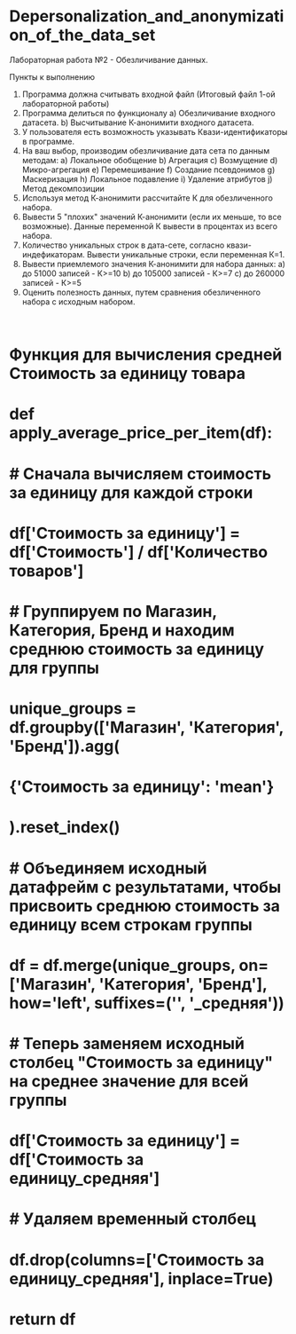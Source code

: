 # Depersonalization_and_anonymization_of_the_data_set

Лабораторная работа №2 - Обезличивание данных.

Пункты к выполнению

1)	Программа должна считывать входной файл (Итоговый файл 1-ой лабораторной работы)
2)	Программа делиться по функционалу
a)	Обезличивание входного датасета.
b)	Высчитывание К-анонимити входного датасета.
3)	У пользователя есть возможность указывать Квази-идентификаторы в программе.
4)	На ваш выбор, производим обезличивание дата сета по данным методам:
a)	Локальное обобщение
b)	Агрегация
c)	Возмущение
d)	Микро-агрегация
e)	Перемешивание
f)	Создание псевдонимов
g)	Маскеризация
h)	Локальное подавление
i)	Удаление атрибутов
j)	Метод декомпозиции
5)	Используя метод К-анонимити рассчитайте К для обезличенного набора. 
6)	Вывести 5 "плохих" значений К-анонимити (если их меньше, то все возможные). Данные переменной К вывести в процентах из всего набора. 
7)	Количество уникальных строк в дата-сете, согласно квази-индефикаторам. Вывести уникальные строки, если переменная К=1. 
8)	Вывести приемлемого значения К-анонимити для набора данных:
a)	до 51000 записей - К>=10
b)	до 105000 записей - К>=7
c)	до 260000 записей - К>=5
9)	Оценить полезность данных, путем сравнения обезличенного набора с исходным набором. 

 

 

# Функция для вычисления средней Стоимость за единицу товара
# def apply_average_price_per_item(df):
#     # Сначала вычисляем стоимость за единицу для каждой строки
#     df['Стоимость за единицу'] = df['Стоимость'] / df['Количество товаров']

#     # Группируем по Магазин, Категория, Бренд и находим среднюю стоимость за единицу для группы
#     unique_groups = df.groupby(['Магазин', 'Категория', 'Бренд']).agg(
#         {'Стоимость за единицу': 'mean'}
#     ).reset_index()

#     # Объединяем исходный датафрейм с результатами, чтобы присвоить среднюю стоимость за единицу всем строкам группы
#     df = df.merge(unique_groups, on=['Магазин', 'Категория', 'Бренд'], how='left', suffixes=('', '_средняя'))

#     # Теперь заменяем исходный столбец "Стоимость за единицу" на среднее значение для всей группы
#     df['Стоимость за единицу'] = df['Стоимость за единицу_средняя']
    
#     # Удаляем временный столбец
#     df.drop(columns=['Стоимость за единицу_средняя'], inplace=True)
#     return df